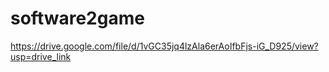 # software2game
https://drive.google.com/file/d/1vGC35jq4lzAla6erAoIfbFjs-iG_D925/view?usp=drive_link
